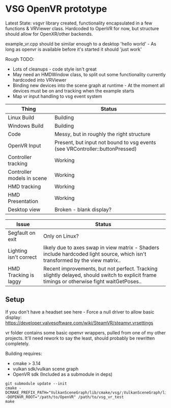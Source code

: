 # VSG OpenVR prototype

Latest State: vsgvr library created, functionality encapsulated in a few functions & VRViewer class.
Hardcoded to OpenVR for now, but structure should allow for OpenXR/other backends.

example_vr.cpp should be similar enough to a desktop 'hello world' - As long as openvr is available before it's started it should 'just work'

Rough TODO:
* Lots of cleanups - code style isn't great
* May need an HMDWindow class, to split out some functionality currently hardcoded into VRViewer
* Binding new devices into the scene graph at runtime - At the moment all devices must be on and tracking when the example starts
* Map vr input handling to vsg event system

Thing                        | Status
-----------------------------|--------
Linux Build                  | Building
Windows Build                | Building
Code                         | Messy, but in roughly the right structure
OpenVR Input                 | Present, but input not bound to vsg events (see VRController::buttonPressed)
Controller tracking          | Working
Controller models in scene   | Working
HMD tracking                 | Working
HMD Presentation             | Working
Desktop view                 | Broken - blank display?

Issue                        | Status
-----------------------------|-------
Segfault on exit             | Only on Linux?
Lighting isn't correct       | likely due to axes swap in view matrix - Shaders include hardcoded light source, which isn't transformed by the view matrix..
HMD Tracking is laggy        | Recent improvements, but not perfect. Tracking slightly delayed, should switch to explicit frame timings or otherwise fight waitGetPoses..

## Setup

If you don't have a headset see here - Force a null driver to allow basic display:
https://developer.valvesoftware.com/wiki/SteamVR/steamvr.vrsettings

vr folder contains some basic openvr wrappers, pulled from one of my other projects. It'll need rework to say the least, should probably be rewritten completely.

Building requires:
* cmake > 3.14
* vulkan sdk/vulkan scene graph
* OpenVR sdk (Included as a submodule in deps)

```
git submodule update --init
cmake -DCMAKE_PREFIX_PATH="VulkanSceneGraph/lib/cmake/vsg/;VulkanSceneGraph/lib/cmake/vsg_glslang"  -DOPENVR_ROOT="/path/to/OpenVR" /path/to/vsg_vr_test
make
```
